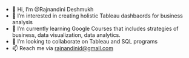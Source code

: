 - 👋 Hi, I’m @Rajnandini Deshmukh
- 👀 I’m interested in creating holistic Tableau dashbaords for business analysis
- 🌱 I’m currently learning Google Courses that includes strategies of business, data visualization, data analytics.
- 💞️ I’m looking to collaborate on Tableau and SQL programs
- 📫 Reach me via rajnandinid@gmail.com

<!---
Rajnandu9/Rajnandu9 is a ✨ special ✨ repository because its `README.md` (this file) appears on your GitHub profile.
You can click the Preview link to take a look at your changes.
--->
